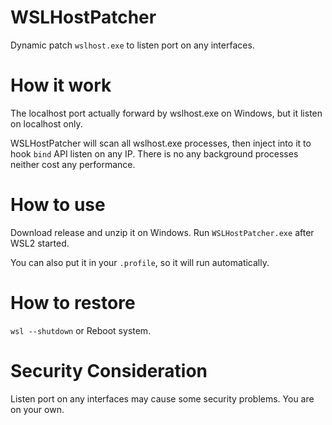 # WSLHostPatcher
Dynamic patch `wslhost.exe` to listen port on any interfaces.

# How it work
The localhost port actually forward by wslhost.exe on Windows, but it listen on localhost only.

WSLHostPatcher will scan all wslhost.exe processes, then inject into it to hook `bind` API  listen on any IP.
There is no any background processes neither cost any performance.

# How to use
Download release and unzip it on Windows. Run `WSLHostPatcher.exe` after WSL2 started.

You can also put it in your `.profile`, so it will run automatically.

# How to restore
`wsl --shutdown` or Reboot system.

# Security Consideration
Listen port on any interfaces may cause some security problems. You are on your own.
